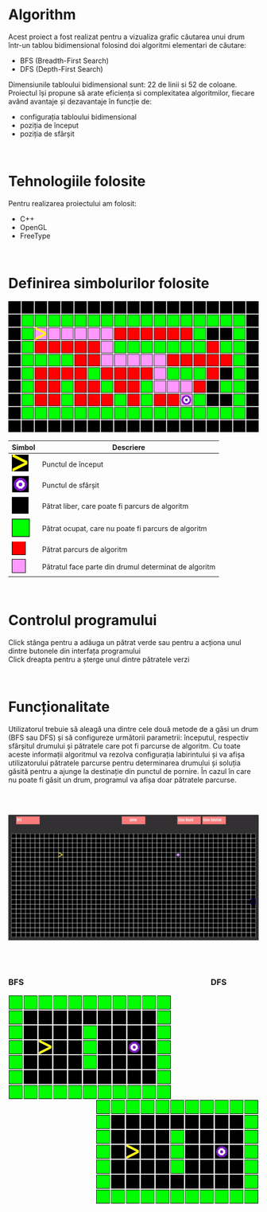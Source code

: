 # Algorithm

Acest proiect a fost realizat pentru a vizualiza grafic căutarea unui drum într-un tablou bidimensional folosind doi algoritmi elementari de căutare:                
+ BFS (Breadth-First Search)
+ DFS (Depth-First Search)

Dimensiunile tabloului bidimensional sunt: 22 de linii si 52 de coloane.  
Proiectul își propune să arate eficiența si complexitatea algoritmilor, fiecare având avantaje și dezavantaje în funcție de:
+	configurația tabloului bidimensional 
+	poziția de început 
+	poziția de sfârșit

<br />

# Tehnologiile folosite

Pentru realizarea proiectului am folosit:
+	C++
+	OpenGL 
+	FreeType

<br />

# Definirea simbolurilor folosite

<p align="center">
  <img src="https://github.com/sebimih13/Algorithm/blob/main/Resource/Path.png">
</p>

Simbol  | Descriere
------------------------------------------------------------------------------------- | -------------
<img src="https://github.com/sebimih13/Algorithm/blob/main/Resource/StartPoint.png">  | Punctul de început
<img src="https://github.com/sebimih13/Algorithm/blob/main/Resource/EndPoint.png">    | Punctul de sfârșit
<img src="https://github.com/sebimih13/Algorithm/blob/main/Resource/BlackBlock.png">  | Pătrat liber, care poate fi parcurs de algoritm
<img src="https://github.com/sebimih13/Algorithm/blob/main/Resource/GreenBlock.png">  | Pătrat ocupat, care nu poate fi parcurs de algoritm
<img src="https://github.com/sebimih13/Algorithm/blob/main/Resource/RedBlock.png">    | Pătrat parcurs de algoritm
<img src="https://github.com/sebimih13/Algorithm/blob/main/Resource/PinkBlock.png">   | Pătratul face parte din drumul determinat de algoritm

<br />

# Controlul programului

Click stânga pentru a adăuga un pătrat verde sau pentru a acționa unul dintre butonele din interfața programului  
Click dreapta pentru a șterge unul dintre pătratele verzi  

<br />

# Funcționalitate

Utilizatorul trebuie să aleagă una dintre cele două metode de a găsi un drum (BFS sau DFS) și să configureze următorii parametrii: începutul, respectiv sfârșitul drumului și pătratele care pot fi parcurse de algoritm. Cu toate aceste informații algoritmul va rezolva configurația labirintului și va afișa utilizatorului pătratele parcurse pentru determinarea drumului și soluția găsită pentru a ajunge la destinație din punctul de pornire. În cazul în care nu poate fi găsit un drum, programul va afișa doar pătratele parcurse.


<br /> <br />
<p align="center">
  <img src="https://github.com/sebimih13/Algorithm/blob/main/Resource/draw.gif">
</p>

<br /> <br />

### BFS                       DFS
<img align="left" src="https://github.com/sebimih13/Algorithm/blob/main/Resource/BFS.gif">
<img align="right" src="https://github.com/sebimih13/Algorithm/blob/main/Resource/DFS.gif">

